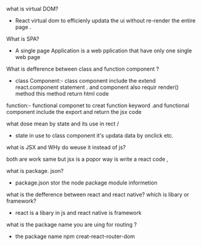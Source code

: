 what is virtual DOM?
* React virtual dom to efficienly updata the ui without re-render the entire page .

What is SPA?
* A single page Application is a web pplication that have only one single web page

What is defference between class and function component ?

* class Component:- class component include the extend react.component statement . and component also requir render() method this method return html code

function:- functional componet to creat function keyword .and functional component include the export and return the jsx code 

what dose mean by state and its use in rect /
* state in use to class component it's updata data by onclick etc.

what is JSX and WHy do weuse it instead of js?

both are work same but jsx is a popor way is write a react code ,


what is package. json?
* package.json stor the node package module informetion 

what is the defference between react and react native? which is libary or framework?

* react is a libary in js and react native is framework

what is the package name you are uing for routing ?
* the package name npm creat-react-router-dom